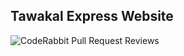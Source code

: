 ## Tawakal Express Website

![CodeRabbit Pull Request Reviews](https://img.shields.io/coderabbit/prs/github/kelvinguchu/tawakal-express?utm_source=oss&utm_medium=github&utm_campaign=kelvinguchu%2Ftawakal-express&labelColor=171717&color=FF570A&link=https%3A%2F%2Fcoderabbit.ai&label=CodeRabbit+Reviews)